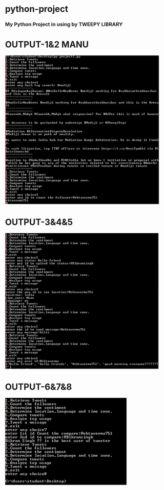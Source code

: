 # python-project
### My Python Project in using by TWEEPY LIBRARY
# OUTPUT-1&2 MANU

![Alt text](https://github.com/Ekta-751/python-project/blob/master/1%262.PNG "Optional title")

# OUTPUT-3&4&5

![Alt text](https://github.com/Ekta-751/python-project/blob/master/3%264%265.PNG "Optional title")

# OUTPUT-6&7&8

![Alt text](https://github.com/Ekta-751/python-project/blob/master/6%267%268.PNG "Optional title")
